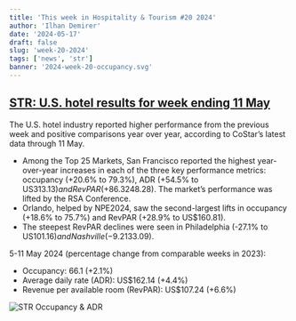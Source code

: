 ```yaml
---
title: 'This week in Hospitality & Tourism #20 2024'
author: 'Ilhan Demirer'
date: '2024-05-17'
draft: false
slug: 'week-20-2024'
tags: ['news', 'str']
banner: '2024-week-20-occupancy.svg'
---
```


## [STR: U.S. hotel results for week ending 11 May](https://str.com/press-release/us-hotel-results-week-ending-11-may)

The U.S. hotel industry reported higher performance from the previous week and positive comparisons year over year, according to CoStar’s latest data through 11 May.

- Among the Top 25 Markets, San Francisco reported the highest year-over-year increases in each of the three key performance metrics: occupancy (+20.6% to 79.3%), ADR (+54.5% to US$313.13) and RevPAR (+86.3% to US$248.28). The market’s performance was lifted by the RSA Conference.
- Orlando, helped by NPE2024, saw the second-largest lifts in occupancy (+18.6% to 75.7%) and RevPAR (+28.9% to US$160.81).
- The steepest RevPAR declines were seen in Philadelphia (-27.1% to US$101.16) and Nashville (-9.2% to US$133.09).

5-11 May 2024 (percentage change from comparable weeks in 2023):

- Occupancy: 66.1 (+2.1%)
- Average daily rate (ADR): US$162.14 (+4.4%)
- Revenue per available room (RevPAR): US$107.24 (+6.6%)

![STR Occupancy & ADR](/images/blogimages/2024-week-20-occupancy.svg)
